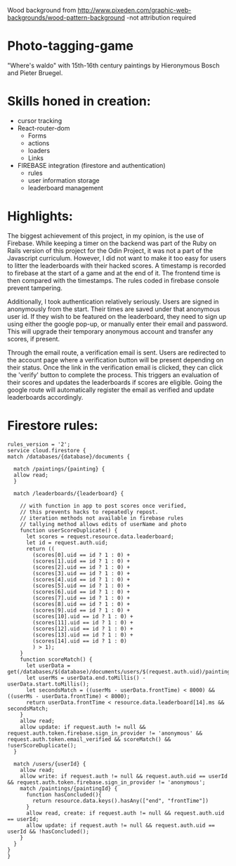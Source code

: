 Wood background from http://www.pixeden.com/graphic-web-backgrounds/wood-pattern-background
-not attribution required

# Photo-tagging-game
"Where's waldo" with 15th-16th century paintings by Hieronymous Bosch and Pieter Bruegel.

# Skills honed in creation:
- cursor tracking
- React-router-dom
  - Forms
  - actions
  - loaders
  - Links
- FIREBASE integration (firestore and authentication)
  - rules
  - user information storage
  - leaderboard management

# Highlights:
The biggest achievement of this project, in my opinion, is the use of Firebase.
While keeping a timer on the backend was part of the Ruby on Rails version of
this project for the Odin Project, it was not a part of the Javascript curriculum.
However, I did not want to make it too easy for users to litter the leaderboards
with their hacked scores. A timestamp is recorded to firebase at the start of a
game and at the end of it. The frontend time is then compared with the timestamps.
The rules coded in firebase console prevent tampering.

Additionally, I took authentication relatively seriously. Users are signed in
anonymously from the start. Their times are saved under that anonymous user id.
If they wish to be featured on the leaderboard, they need to sign up using either
the google pop-up, or manually enter their email and password. This will upgrade
their temporary anonymous account and transfer any scores, if present.

Through the email route, a verification email is sent. Users are redirected to
the account page where a verification button will be present depending on their
status. Once the link in the verification email is clicked, they can click the
'verify' button to complete the process. This triggers an evaluation of their
scores and updates the leaderboards if scores are eligible. Going the google
route will automatically register the email as verified and update leaderboards
accordingly.

# Firestore rules:
```
rules_version = '2';
service cloud.firestore {
match /databases/{database}/documents {

  match /paintings/{painting} {
  allow read;
  }

  match /leaderboards/{leaderboard} {

    // with function in app to post scores once verified,
    // this prevents hacks to repeatedly repost.
    // iteration methods not available in firebase rules
    // tallying method allows edits of userName and photo
    function userScoreDuplicate() {
      let scores = request.resource.data.leaderboard;
      let id = request.auth.uid;
      return ((
        (scores[0].uid == id ? 1 : 0) +
        (scores[1].uid == id ? 1 : 0) +
        (scores[2].uid == id ? 1 : 0) +
        (scores[3].uid == id ? 1 : 0) +
        (scores[4].uid == id ? 1 : 0) +
        (scores[5].uid == id ? 1 : 0) +
        (scores[6].uid == id ? 1 : 0) +
        (scores[7].uid == id ? 1 : 0) +
        (scores[8].uid == id ? 1 : 0) +
        (scores[9].uid == id ? 1 : 0) +
        (scores[10].uid == id ? 1 : 0) +
        (scores[11].uid == id ? 1 : 0) +
        (scores[12].uid == id ? 1 : 0) +
        (scores[13].uid == id ? 1 : 0) +
        (scores[14].uid == id ? 1 : 0)
        ) > 1);
    }
    function scoreMatch() {
      let userData = get(/databases/$(database)/documents/users/$(request.auth.uid)/paintings/$(leaderboard)).data;
      let userMs = userData.end.toMillis() - userData.start.toMillis();
      let secondsMatch = ((userMs - userData.frontTime) < 8000) && ((userMs - userData.frontTime) < 8000);
      return userData.frontTime < resource.data.leaderboard[14].ms && secondsMatch;
    }
    allow read;
    allow update: if request.auth != null && request.auth.token.firebase.sign_in_provider != 'anonymous' && request.auth.token.email_verified && scoreMatch() && !userScoreDuplicate();
  }

  match /users/{userId} {
    allow read;
    allow write: if request.auth != null && request.auth.uid == userId && request.auth.token.firebase.sign_in_provider != 'anonymous';
    match /paintings/{paintingId} {
      function hasConcluded(){
        return resource.data.keys().hasAny(["end", "frontTime"])
      }
      allow read, create: if request.auth != null && request.auth.uid == userId;
      allow update: if request.auth != null && request.auth.uid == userId && !hasConcluded();
    }
  }
}
}
```
